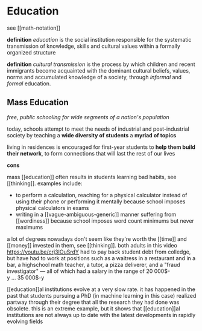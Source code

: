 # Education

see [[math-notation]]

**definition** _education_ is the social institution responsible for the systematic transmission of knowledge, skills and cultural values within a formally organized structure

**definition** _cultural transmission_ is the process by which children and recent immigrants become acquainted with the dominant cultural beliefs, values, norms and accumulated knowledge of a society, through _informal_ and _formal_ education.

## Mass Education

_free, public schooling for wide segments of a nation's population_

today, schools attempt to meet the needs of industrial and post-industrial society by teaching a **wide diversity of students** a **myriad of topics**

living in residences is encouraged for first-year students to **help them build their network**, to form connections that will last the rest of our lives

**cons**

mass [[education]] often results in students learning bad habits, see [[thinking]]. examples include:

- to perform a calculation, reaching for a physical calculator instead of using their phone or performing it mentally because school imposes physical calculators in exams
- writing in a [[vague-ambiguous-generic]] manner suffering from [[wordiness]] because school imposes word count minimums but never maximums

a lot of degrees nowadays don't seem like they're worth the [[time]] and [[money]] invested in them, see [[thinking]]. both adults in this video <https://youtu.be/crj3IOuSrdY> had to pay back student debt from colledge, but have had to work at positions such as a waitress in a restaurant and in a bar, a highschool math teacher, a tutor, a pizza deliverer, and a "fraud investigator" &mdash; all of which had a salary in the range of $20\ 000\text{\$-y}\ \dots\ 35\ 000\text{\$-y}$

[[education]]al institutions evolve at a very slow rate. it has happened in the past that students pursuing a PhD (in machine learning in this case) realized partway through their degree that all the research they had done was obsolete. this is an extreme example, but it shows that [[education]]al institutions are not always up to date with the latest developments in rapidly evolving fields
